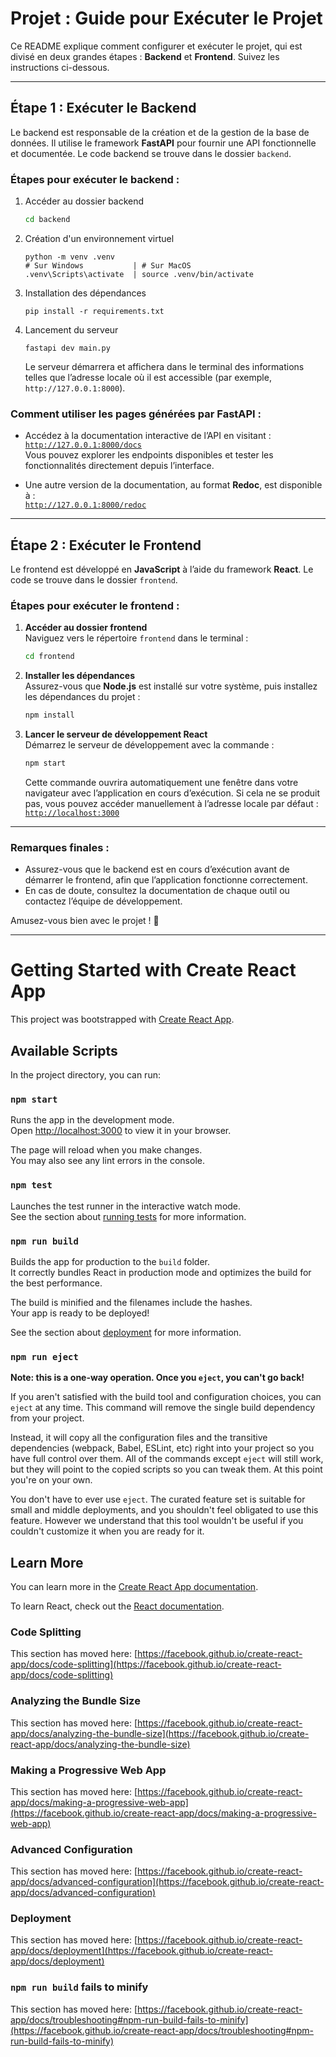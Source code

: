 # Projet : Guide pour Exécuter le Projet

Ce README explique comment configurer et exécuter le projet, qui est divisé en deux grandes étapes : **Backend** et **Frontend**. Suivez les instructions ci-dessous.

---

## Étape 1 : Exécuter le Backend

Le backend est responsable de la création et de la gestion de la base de données. Il utilise le framework **FastAPI** pour fournir une API fonctionnelle et documentée. Le code backend se trouve dans le dossier `backend`.

### Étapes pour exécuter le backend :

1. Accéder au dossier backend
   ```bash
   cd backend
   ```
   
2. Création d'un environnement virtuel
   ```shell
   python -m venv .venv
   # Sur Windows           | # Sur MacOS
   .venv\Scripts\activate  | source .venv/bin/activate
   ```

3. Installation des dépendances
   ```shell
   pip install -r requirements.txt
   ```

4. Lancement du serveur  
   ```shell
   fastapi dev main.py
   ```

   Le serveur démarrera et affichera dans le terminal des informations telles que l’adresse locale où il est accessible (par exemple, `http://127.0.0.1:8000`).

### Comment utiliser les pages générées par FastAPI :

- Accédez à la documentation interactive de l’API en visitant :  
  [`http://127.0.0.1:8000/docs`](http://127.0.0.1:8000/docs)  
  Vous pouvez explorer les endpoints disponibles et tester les fonctionnalités directement depuis l’interface.

- Une autre version de la documentation, au format **Redoc**, est disponible à :  
  [`http://127.0.0.1:8000/redoc`](http://127.0.0.1:8000/redoc)

---

## Étape 2 : Exécuter le Frontend

Le frontend est développé en **JavaScript** à l’aide du framework **React**. Le code se trouve dans le dossier `frontend`.

### Étapes pour exécuter le frontend :

1. **Accéder au dossier frontend**  
   Naviguez vers le répertoire `frontend` dans le terminal :  
   ```bash
   cd frontend
   ```

2. **Installer les dépendances**  
   Assurez-vous que **Node.js** est installé sur votre système, puis installez les dépendances du projet :  
   ```bash
   npm install
   ```

3. **Lancer le serveur de développement React**  
   Démarrez le serveur de développement avec la commande :  
   ```bash
   npm start
   ```

   Cette commande ouvrira automatiquement une fenêtre dans votre navigateur avec l’application en cours d’exécution. Si cela ne se produit pas, vous pouvez accéder manuellement à l’adresse locale par défaut :  
   [`http://localhost:3000`](http://localhost:3000)

---

### Remarques finales :

- Assurez-vous que le backend est en cours d’exécution avant de démarrer le frontend, afin que l’application fonctionne correctement.  
- En cas de doute, consultez la documentation de chaque outil ou contactez l’équipe de développement.  

Amusez-vous bien avec le projet ! 🚀

---

# Getting Started with Create React App

This project was bootstrapped with [Create React App](https://github.com/facebook/create-react-app).

## Available Scripts

In the project directory, you can run:

### `npm start`

Runs the app in the development mode.\
Open [http://localhost:3000](http://localhost:3000) to view it in your browser.

The page will reload when you make changes.\
You may also see any lint errors in the console.

### `npm test`

Launches the test runner in the interactive watch mode.\
See the section about [running tests](https://facebook.github.io/create-react-app/docs/running-tests) for more information.

### `npm run build`

Builds the app for production to the `build` folder.\
It correctly bundles React in production mode and optimizes the build for the best performance.

The build is minified and the filenames include the hashes.\
Your app is ready to be deployed!

See the section about [deployment](https://facebook.github.io/create-react-app/docs/deployment) for more information.

### `npm run eject`

**Note: this is a one-way operation. Once you `eject`, you can't go back!**

If you aren't satisfied with the build tool and configuration choices, you can `eject` at any time. This command will remove the single build dependency from your project.

Instead, it will copy all the configuration files and the transitive dependencies (webpack, Babel, ESLint, etc) right into your project so you have full control over them. All of the commands except `eject` will still work, but they will point to the copied scripts so you can tweak them. At this point you're on your own.

You don't have to ever use `eject`. The curated feature set is suitable for small and middle deployments, and you shouldn't feel obligated to use this feature. However we understand that this tool wouldn't be useful if you couldn't customize it when you are ready for it.

## Learn More

You can learn more in the [Create React App documentation](https://facebook.github.io/create-react-app/docs/getting-started).

To learn React, check out the [React documentation](https://reactjs.org/).

### Code Splitting

This section has moved here: [https://facebook.github.io/create-react-app/docs/code-splitting](https://facebook.github.io/create-react-app/docs/code-splitting)

### Analyzing the Bundle Size

This section has moved here: [https://facebook.github.io/create-react-app/docs/analyzing-the-bundle-size](https://facebook.github.io/create-react-app/docs/analyzing-the-bundle-size)

### Making a Progressive Web App

This section has moved here: [https://facebook.github.io/create-react-app/docs/making-a-progressive-web-app](https://facebook.github.io/create-react-app/docs/making-a-progressive-web-app)

### Advanced Configuration

This section has moved here: [https://facebook.github.io/create-react-app/docs/advanced-configuration](https://facebook.github.io/create-react-app/docs/advanced-configuration)

### Deployment

This section has moved here: [https://facebook.github.io/create-react-app/docs/deployment](https://facebook.github.io/create-react-app/docs/deployment)

### `npm run build` fails to minify

This section has moved here: [https://facebook.github.io/create-react-app/docs/troubleshooting#npm-run-build-fails-to-minify](https://facebook.github.io/create-react-app/docs/troubleshooting#npm-run-build-fails-to-minify)
